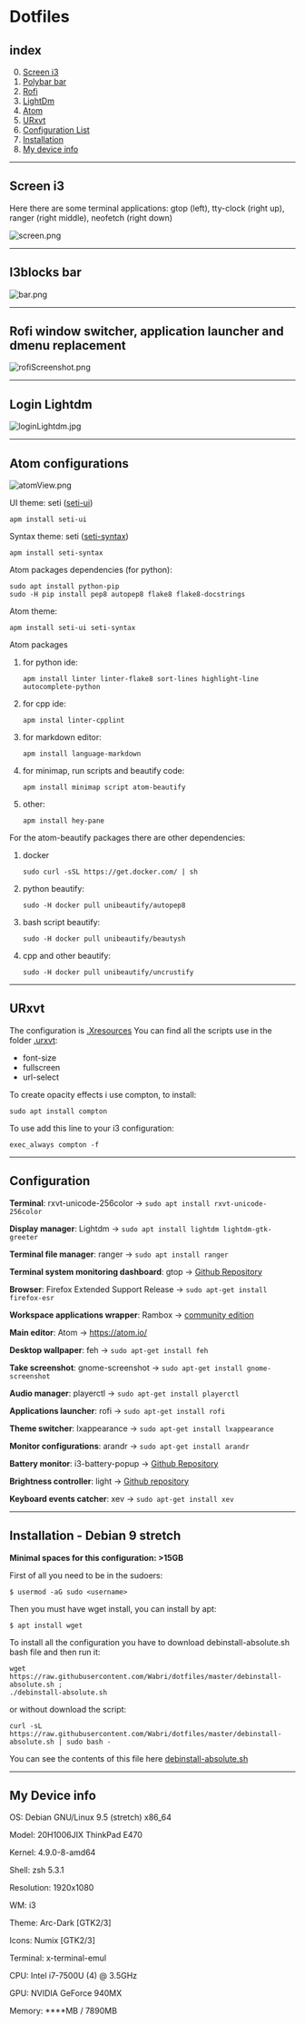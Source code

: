 # Dotfiles

## index

0.  [Screen i3](#screen-i3)
1.  [Polybar bar](#polybar)
2.  [Rofi](#rofi-window-switcher-application-launcher-and-dmenu-replacement)
3.  [LightDm](#login-lightdm)
4.  [Atom](#atom-configurations)
5.  [URxvt](#urxvt)
6.  [Configuration List](#configuration)
7.  [Installation](#installation---debian-9-stretch)
8.  [My device info](#my-device-info)

*********

## Screen i3

Here there are some terminal applications: gtop (left), tty-clock (right up), ranger (right middle), neofetch (right down)

![screen.png](resources/screenOneMonitor.png)

********

## I3blocks bar

![bar.png](resources/barOneMonitor.png)

********

## Rofi window switcher, application launcher and dmenu replacement

![rofiScreenshot.png](resources/rofiScreenshot.png)

********

## Login Lightdm

![loginLightdm.jpg](resources/loginLightdm.jpg)

********

## Atom configurations

![atomView.png](resources/atomView.png)

UI theme: seti ([seti-ui](https://atom.io/themes/seti-ui))

    apm install seti-ui

Syntax theme: seti ([seti-syntax](https://atom.io/themes/seti-syntax))

    apm install seti-syntax

Atom packages dependencies (for python):

    sudo apt install python-pip
    sudo -H pip install pep8 autopep8 flake8 flake8-docstrings

Atom theme:

    apm install seti-ui seti-syntax

Atom packages

1.  for python ide:

    `apm install linter linter-flake8 sort-lines highlight-line autocomplete-python`

2.  for cpp ide:

    `apm instal linter-cpplint`

3.  for markdown editor:

    `apm install language-markdown`

4.  for minimap, run scripts and beautify code:

    `apm install minimap script atom-beautify`

5.  other:

    `apm install hey-pane`

For the atom-beautify packages there are other dependencies:

1.  docker

    `sudo curl -sSL https://get.docker.com/ | sh`

2.  python beautify:

    `sudo -H docker pull unibeautify/autopep8`

3.  bash script beautify:

    `sudo -H docker pull unibeautify/beautysh`

4.  cpp and other beautify:

    `sudo -H docker pull unibeautify/uncrustify`

********

## URxvt

The configuration is [.Xresources](.Xresources)
You can find all the scripts use in the folder [.urxvt](.urxvt/):

-   font-size
-   fullscreen
-   url-select

To create opacity effects i use compton, to install:

    sudo apt install compton

To use add this line to your i3 configuration:

    exec_always compton -f

********

## Configuration

**Terminal**: rxvt-unicode-256color -> `sudo apt install rxvt-unicode-256color`

**Display manager**: Lightdm -> `sudo apt install lightdm lightdm-gtk-greeter`

**Terminal file manager**: ranger -> `sudo apt install ranger`

**Terminal system monitoring dashboard**: gtop -> [Github Repository](https://github.com/aksakalli/gtop)

**Browser**: Firefox Extended Support Release -> `sudo apt-get install firefox-esr`

**Workspace applications wrapper**: Rambox -> [community edition](https://rambox.pro)

**Main editor**: Atom -> <https://atom.io/>

**Desktop wallpaper**: feh -> `sudo apt-get install feh`

**Take screenshot**: gnome-screenshot -> `sudo apt-get install gnome-screenshot`

**Audio manager**: playerctl -> `sudo apt-get install playerctl`

**Applications launcher**: rofi -> `sudo apt-get install rofi`

**Theme switcher**: lxappearance -> `sudo apt-get install lxappearance`

**Monitor configurations**: arandr -> `sudo apt-get install arandr`

**Battery monitor**: i3-battery-popup -> [Github Repository](https://github.com/rjekker/i3-battery-popup)

**Brightness controller**: light -> [Github repository](https://github.com/haikarainen/light)

**Keyboard events catcher**: xev -> `sudo apt-get install xev`

********

## Installation - Debian 9 stretch

**Minimal spaces for this configuration: >15GB**

First of all you need to be in the sudoers:

    $ usermod -aG sudo <username>

Then you must have wget install, you can install by apt:

    $ apt install wget

To install all the configuration you have to download debinstall-absolute.sh bash file and then run it:

    wget https://raw.githubusercontent.com/Wabri/dotfiles/master/debinstall-absolute.sh ;
    ./debinstall-absolute.sh

or without download the script:

    curl -sL https://raw.githubusercontent.com/Wabri/dotfiles/master/debinstall-absolute.sh | sudo bash -

You can see the contents of this file here [debinstall-absolute.sh](debinstall-absolute.sh)

********

## My Device info

OS: Debian GNU/Linux 9.5 (stretch) x86_64

Model: 20H1006JIX ThinkPad E470

Kernel: 4.9.0-8-amd64

Shell: zsh 5.3.1

Resolution: 1920x1080

WM: i3

Theme: Arc-Dark [GTK2/3]

Icons: Numix [GTK2/3]

Terminal: x-terminal-emul

CPU: Intel i7-7500U (4) @ 3.5GHz

GPU: NVIDIA GeForce 940MX

Memory: \*\*\*\*MB / 7890MB
